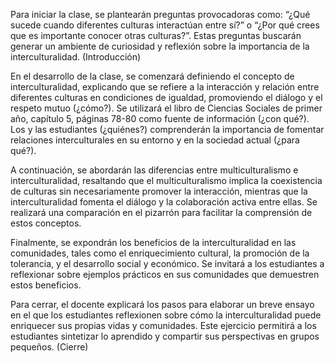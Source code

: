 Para iniciar la clase, se plantearán preguntas provocadoras como: “¿Qué sucede cuando diferentes culturas interactúan entre sí?” o “¿Por qué crees que es importante conocer otras culturas?”. Estas preguntas buscarán generar un ambiente de curiosidad y reflexión sobre la importancia de la interculturalidad. (Introducción)

En el desarrollo de la clase, se comenzará definiendo el concepto de interculturalidad, explicando que se refiere a la interacción y relación entre diferentes culturas en condiciones de igualdad, promoviendo el diálogo y el respeto mutuo (¿cómo?). Se utilizará el libro de Ciencias Sociales de primer año, capítulo 5, páginas 78-80 como fuente de información (¿con qué?). Los y las estudiantes (¿quiénes?) comprenderán la importancia de fomentar relaciones interculturales en su entorno y en la sociedad actual (¿para qué?).

A continuación, se abordarán las diferencias entre multiculturalismo e interculturalidad, resaltando que el multiculturalismo implica la coexistencia de culturas sin necesariamente promover la interacción, mientras que la interculturalidad fomenta el diálogo y la colaboración activa entre ellas. Se realizará una comparación en el pizarrón para facilitar la comprensión de estos conceptos.

Finalmente, se expondrán los beneficios de la interculturalidad en las comunidades, tales como el enriquecimiento cultural, la promoción de la tolerancia, y el desarrollo social y económico. Se invitará a los estudiantes a reflexionar sobre ejemplos prácticos en sus comunidades que demuestren estos beneficios.

Para cerrar, el docente explicará los pasos para elaborar un breve ensayo en el que los estudiantes reflexionen sobre cómo la interculturalidad puede enriquecer sus propias vidas y comunidades. Este ejercicio permitirá a los estudiantes sintetizar lo aprendido y compartir sus perspectivas en grupos pequeños. (Cierre)